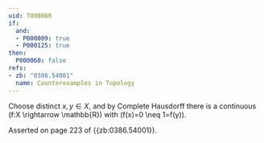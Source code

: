 ```yaml
---
uid: T000080
if:
  and:
  - P000009: true
  - P000125: true
then:
  P000060: false
refs:
- zb: "0386.54001"
  name: Counterexamples in Topology
---
```


Choose distinct $x,y \in X$, and
by Complete Hausdorff there is a continuous
\(f:X \rightarrow \mathbb{R}\) with \(f(x)=0 \neq 1=f(y)\).

Asserted on page 223 of {{zb:0386.54001}}.
